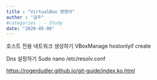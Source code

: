 ```yaml
---
title : "VirtualBox 명령어"
author : "금주"
#categories : - Study
date: "2020-05-06"
---
```


호스트 전용 네트워크 생성하기
VBoxManage hostonlyif create

Dns 설정하기
Sudo nano /etc/resolv.conf

https://rogerdudler.github.io/git-guide/index.ko.html